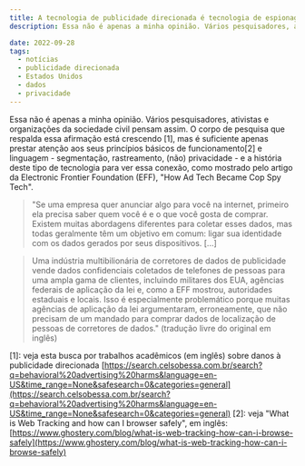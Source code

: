 ```yaml
---
title: A tecnologia de publicidade direcionada é tecnologia de espionagem
description: Essa não é apenas a minha opinião. Vários pesquisadores, ativistas e organizações da sociedade civil pensam assim, e o corpo de pesquisa que respalda essa afirmação está crescendo.

date: 2022-09-28
tags:
  - notícias
  - publicidade direcionada
  - Estados Unidos
  - dados
  - privacidade
---
```


Essa não é apenas a minha opinião. Vários pesquisadores, ativistas e organizações da sociedade civil pensam assim. O corpo de pesquisa que respalda essa afirmação está crescendo [1], mas é suficiente apenas prestar atenção aos seus princípios básicos de funcionamento[2] e linguagem - segmentação, rastreamento, (não) privacidade - e a história deste tipo de tecnologia para ver essa conexão, como mostrado pelo artigo da Electronic Frontier Foundation (EFF), "How Ad Tech Became Cop Spy Tech".

> "Se uma empresa quer anunciar algo para você na internet, primeiro ela precisa saber quem você é e o que você gosta de comprar. Existem muitas abordagens diferentes para coletar esses dados, mas todas geralmente têm um objetivo em comum: ligar sua identidade com os dados gerados por seus dispositivos. [...]

> Uma indústria multibilionária de corretores de dados de publicidade vende dados confidenciais coletados de telefones de pessoas para uma ampla gama de clientes, incluindo militares dos EUA, agências federais de aplicação da lei e, como a EFF mostrou, autoridades estaduais e locais. Isso é especialmente problemático porque muitas agências de aplicação da lei argumentaram, erroneamente, que não precisam de um mandado para comprar dados de localização de pessoas de corretores de dados." (tradução livre do original em inglês)

[1]: veja esta busca por trabalhos acadêmicos (em inglês) sobre danos à publicidade direcionada [https://search.celsobessa.com.br/search?q=behavioral%20advertising%20harms&language=en-US&time_range=None&safesearch=0&categories=general](https://search.celsobessa.com.br/search?q=behavioral%20advertising%20harms&language=en-US&time_range=None&safesearch=0&categories=general)
[2]: veja "What is Web Tracking and how can I browser safely", em inglês: [https://www.ghostery.com/blog/what-is-web-tracking-how-can-i-browse-safely](https://www.ghostery.com/blog/what-is-web-tracking-how-can-i-browse-safely)
